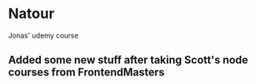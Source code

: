 # Natour
Jonas' udemy course

## Added some new stuff after taking Scott's node courses from FrontendMasters
